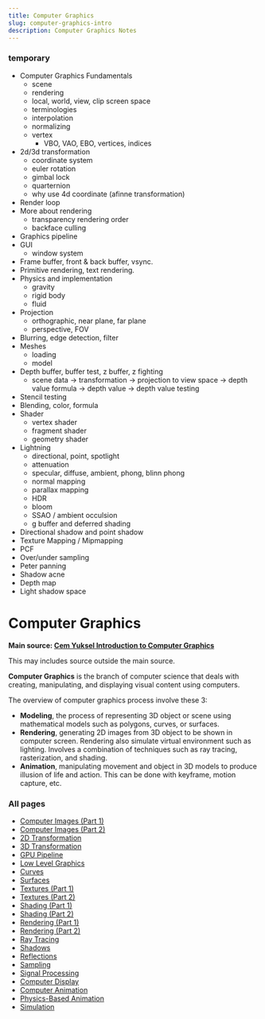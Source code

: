 ```yaml
---
title: Computer Graphics
slug: computer-graphics-intro
description: Computer Graphics Notes
---
```


### temporary

- Computer Graphics Fundamentals
  - scene
  - rendering
  - local, world, view, clip screen space
  - terminologies
  - interpolation
  - normalizing
  - vertex
    - VBO, VAO, EBO, vertices, indices
- 2d/3d transformation
  - coordinate system
  - euler rotation
  - gimbal lock
  - quarternion
  - why use 4d coordinate (afinne transformation)
- Render loop
- More about rendering
  - transparency rendering order
  - backface culling
- Graphics pipeline
- GUI
  - window system
- Frame buffer, front & back buffer, vsync.
- Primitive rendering, text rendering.
- Physics and implementation
  - gravity
  - rigid body
  - fluid
- Projection
  - orthographic, near plane, far plane
  - perspective, FOV
- Blurring, edge detection, filter
- Meshes
  - loading
  - model
- Depth buffer, buffer test, z buffer, z fighting
  - scene data -> transformation -> projection to view space -> depth value formula -> depth value -> depth value testing
- Stencil testing
- Blending, color, formula
- Shader
  - vertex shader
  - fragment shader
  - geometry shader
- Lightning
  - directional, point, spotlight
  - attenuation
  - specular, diffuse, ambient, phong, blinn phong
  - normal mapping
  - parallax mapping
  - HDR
  - bloom
  - SSAO / ambient occulsion
  - g buffer and deferred shading
- Directional shadow and point shadow
- Texture Mapping / Mipmapping
- PCF
- Over/under sampling
- Peter panning
- Shadow acne
- Depth map
- Light shadow space

# Computer Graphics

**Main source: [Cem Yuksel Introduction to Computer Graphics](https://youtube.com/playlist?list=PLplnkTzzqsZTfYh4UbhLGpI5kGd5oW_Hh)**

This may includes source outside the main source.

**Computer Graphics** is the branch of computer science that deals with creating, manipulating, and displaying visual content using computers.

The overview of computer graphics process involve these 3:

- **Modeling**, the process of representing 3D object or scene using mathematical models such as polygons, curves, or surfaces.
- **Rendering**, generating 2D images from 3D object to be shown in computer screen. Rendering also simulate virtual environment such as lighting. Involves a combination of techniques such as ray tracing, rasterization, and shading.
- **Animation**, manipulating movement and object in 3D models to produce illusion of life and action. This can be done with keyframe, motion capture, etc.

### All pages

- [Computer Images (Part 1)](/cs-notes/computer-graphics/computer-images-part-1)
- [Computer Images (Part 2)](/cs-notes/computer-graphics/computer-images-part-2)
- [2D Transformation](/cs-notes/computer-graphics/2d-transformation)
- [3D Transformation](/cs-notes/computer-graphics/3d-transformation)
- [GPU Pipeline](/cs-notes/computer-graphics/gpu-pipeline)
- [Low Level Graphics](/cs-notes/computer-graphics/low-level-graphics)
- [Curves](/cs-notes/computer-graphics/curves)
- [Surfaces](/cs-notes/computer-graphics/surfaces)
- [Textures (Part 1)](/cs-notes/computer-graphics/textures-part-1)
- [Textures (Part 2)](/cs-notes/computer-graphics/textures-part-2)
- [Shading (Part 1)](/cs-notes/computer-graphics/shading-part-1)
- [Shading (Part 2)](/cs-notes/computer-graphics/shading-part-2)
- [Rendering (Part 1)](/cs-notes/computer-graphics/rendering-part-1)
- [Rendering (Part 2)](/cs-notes/computer-graphics/rendering-part-2)
- [Ray Tracing](/cs-notes/computer-graphics/ray-tracing)
- [Shadows](/cs-notes/computer-graphics/shadows)
- [Reflections](/cs-notes/computer-graphics/reflections)
- [Sampling](/cs-notes/computer-graphics/sampling)
- [Signal Processing](/cs-notes/computer-graphics/signal-processing)
- [Computer Display](/cs-notes/computer-graphics/computer-display)
- [Computer Animation](/cs-notes/computer-graphics/computer-animation)
- [Physics-Based Animation](/cs-notes/computer-graphics/physics-based-animation)
- [Simulation](/cs-notes/computer-graphics/simulation)
